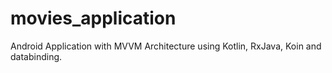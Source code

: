 # movies_application

Android Application with MVVM Architecture using Kotlin, RxJava, Koin and databinding.
